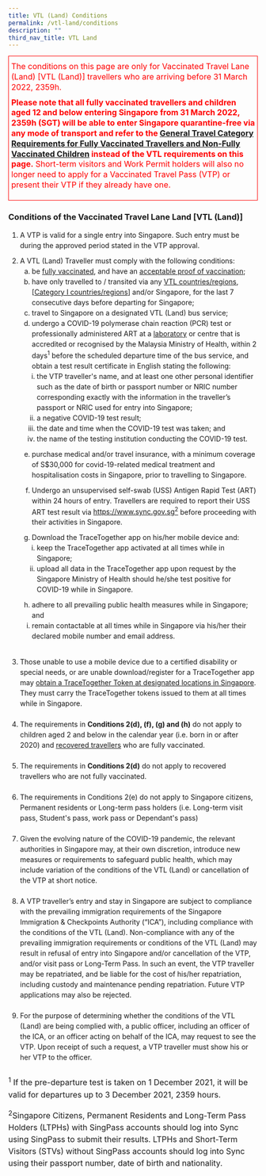 ```yaml
---
title: VTL (Land) Conditions
permalink: /vtl-land/conditions
description: ""
third_nav_title: VTL Land
---
```

<!--<div style="padding-left: 5px; padding-bottom: 20px; margin-bottom:20px; font-size:18px; line-height:1.0; color:red; border-style: solid; border-width: 1px;">
<p style="font-size:18px; margin-top:10px; margin-bottom:0px;line-height:1.3; color:red;"><b>Notice:</b> Singapore and Malaysia are working towards the full resumption of land travel with Malaysia for fully vaccinated persons. Details on the revised border measures for fully vaccinated travellers entering Singapore via the land borders will be announced jointly with Malaysia soon.</p>
	</div>-->

<div style="padding-left: 5px; padding-bottom: 20px; margin-bottom:20px; font-size:16px; line-height:1.0; color:red; border-style: solid; border-width: 1px;">
<p style="font-size:16px; margin-top:10px; margin-bottom:0px;line-height:1.3; color:red;">The conditions on this page are only for Vaccinated Travel Lane (Land) [VTL (Land)] travellers who are arriving before 31 March 2022, 2359h. </p>
	<p style="font-size:16px; margin-top:10px; margin-bottom:0px;line-height:1.3; color:red;"><b>Please note that all fully vaccinated travellers and children aged 12 and below entering Singapore from 31 March 2022, 2359h (SGT) will be able to enter Singapore quarantine-free via any mode of transport and refer to the <a href="/arriving/general-travel/fully-vaccinated" target="_blank">General Travel Category Requirements for Fully Vaccinated Travellers and Non-Fully Vaccinated Children</a> instead of the VTL requirements on this page.</b> Short-term visitors and Work Permit holders will also no longer need to apply for a Vaccinated Travel Pass (VTP) or present their VTP if they already have one. </p>
	</div>

### Conditions of the Vaccinated Travel Lane Land [VTL (Land)]

<ol style="line-height:1.5; padding-bottom:10px;">
<li style="margin-bottom:10px;">A VTP is valid for a single entry into Singapore. Such entry must be during the approved period stated in the VTP approval.</li>
<li style="line-height:1.5;">A VTL (Land) Traveller must comply with the following conditions:
<ol style="list-style-type:lower-latin; line-height:1.5; padding-bottom:10px;">
	<li>be <a href="/health/vtsg" target="_blank">fully vaccinated</a>, and have an <a href="/vtl/faq#vaxcert" target="_blank">acceptable proof of vaccination</a>;</li>
	<li>have only travelled to / transited via any <a href="/vtl/requirements-and-process#countries" target="_blank">VTL countries/regions</a>, [<a href="/shn-and-swab-summary" target="_blank">Category I countries/regions</a>] and/or Singapore, for the last 7 consecutive days before departing for Singapore;</li>
<li>travel to Singapore on a designated VTL (Land) bus service;</li>
<li>undergo a COVID-19 polymerase chain reaction (PCR) test or professionally administered ART at a <a href="https://covid-19.moh.gov.my/garis-panduan/garis-panduan-kkm/ANNEX-4a-SENARAI-MAKMAL-YANG-MENJALANKAN-UJIAN-RT-PCR-BAGI-COVID-19-24012022.pdf" target="_blank">laboratory</a> or centre that is accredited or recognised by the Malaysia Ministry of Health, <!--or remotely supervised self-administered ART <a href="https://www.moh.gov.sg/licensing-and-regulation/regulations-guidelines-and-circulars/details/list-of-covid-19-swab-providers" target="_blank">by a Singapore provider</a> (if eligible)--> within 2 days<sup>1</sup> before the scheduled departure time of the bus service, and obtain a test result certificate in English stating the following:
<ol style="list-style-type:lower-roman; line-height:1.5; padding-left:10px; padding:bottom:10px;">
<li>the VTP traveller's name, and at least one other personal identifier such as the date of birth or passport number or NRIC number corresponding exactly with the information in the traveller’s passport or NRIC used for entry into Singapore;</li>
		<li>a negative COVID-19 test result;</li>
		<li>the date and time when the COVID-19 test was taken; and</li>
		<li>the name of the testing institution conducting the COVID-19 test.</li>
	</ol>
	</li>
	<li style="padding-top:10px;">purchase medical and/or travel insurance, with a minimum coverage of S$30,000 for covid-19-related medical treatment and hospitalisation costs in Singapore, prior to travelling to Singapore.</li>
<li style="padding-top:10px;">Undergo an unsupervised self-swab (USS) Antigen Rapid Test (ART) within 24 hours of entry. Travellers are required to report their USS ART test result via <a href="https://www.sync.gov.sg" target="_blank">https://www.sync.gov.sg<sup>2</sup></a> before proceeding with their activities in Singapore.</li>
	<li style="padding-top:10px;">Download the TraceTogether app on his/her mobile device and:
<ol style="list-style-type:lower-roman; line-height:1.5;padding-left:10px;">	
	<li>keep the TraceTogether app activated at all times while in Singapore;</li>
<li>upload all data in the TraceTogether app upon request by the Singapore Ministry of Health should he/she test positive for COVID-19 while in Singapore.</li>
	</ol>
	</li>
	<li style="padding-top:10px;">adhere to all prevailing public health measures while in Singapore; and</li>
<li>remain contactable at all times while in Singapore via his/her their declared mobile number and email address.</li>
</ol>
	</li>
<br>
<li>Those unable to use a mobile device due to a certified disability or special needs, or are unable download/register for a TraceTogether app may <a href="/health/tt-for-travellers#token" target="_blank">obtain a TraceTogether Token at designated locations in Singapore</a>. They must carry the TraceTogether tokens issued to them at all times while in Singapore.</li>
<br>
	<li>The requirements in <b>Conditions 2(d), (f), (g) and (h)</b> do not apply to children aged 2 and below in the calendar year (i.e. born in or after 2020) and <a href="/vaccinated-recovered" target="_blank">recovered travellers</a> who are fully vaccinated.</li>
<br>
	<li>The requirements in <b>Conditions 2(d)</b> do not apply to recovered travellers who are not fully vaccinated.</li>
	<br>
	<li>The requirements in Conditions 2(e) do not apply to Singapore citizens, Permanent residents or Long-term pass holders (i.e. Long-term visit pass, Student's pass, work pass or Dependant's pass)</li>
<br>
<li>Given the evolving nature of the COVID-19 pandemic, the relevant authorities in Singapore may, at their own discretion, introduce new measures or requirements to safeguard public health, which may include variation of the conditions of the VTL (Land) or cancellation of the VTP at short notice.</li>
<br>
<li>A VTP traveller’s entry and stay in Singapore are subject to compliance with the prevailing immigration requirements of the Singapore Immigration & Checkpoints Authority (“ICA”), including compliance with the conditions of the VTL (Land). Non-compliance with any of the prevailing immigration requirements or conditions of the VTL (Land) may result in refusal of entry into Singapore and/or cancellation of the VTP, and/or visit pass or Long-Term Pass. In such an event, the VTP traveller may be repatriated, and be liable for the cost of his/her repatriation, including custody and maintenance pending repatriation. Future VTP applications may also be rejected.</li>
<br>
<li>For the purpose of determining whether the conditions of the VTL (Land) are being complied with, a public officer, including an officer of the ICA, or an officer acting on behalf of the ICA, may request to see the VTP. Upon receipt of such a request, a VTP traveller must show his or her VTP to the officer.</li>
</ol>
	

<p style="font-size:16px; line-height:1.5;"><sup>1</sup> If the pre-departure test is taken on 1 December 2021, it will be valid for departures up to 3 December 2021, 2359 hours.</p>

<p style="font-size:16px; line-height:1.5;"><sup>2</sup>Singapore Citizens, Permanent Residents and Long-Term Pass Holders (LTPHs) with SingPass accounts should log into Sync using SingPass to submit their results. LTPHs and Short-Term Visitors (STVs) without SingPass accounts should log into Sync using their passport number, date of birth and nationality.</p>
